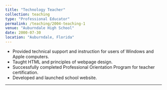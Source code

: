 ```yaml
---
title: "Technology Teacher"
collection: teaching
type: "Professional Educator"
permalink: /teaching/2004-teaching-1
venue: "Auburndale High School"
date: 2000-07-30
location: "Auburndale, Florida"
---
```


* Provided technical support and instruction for users of Windows and Apple computers.
* Taught HTML and principles of webpage design.
* Successfully completed Professional Orientation Program for teacher certification.
* Developed and launched school website.

---

